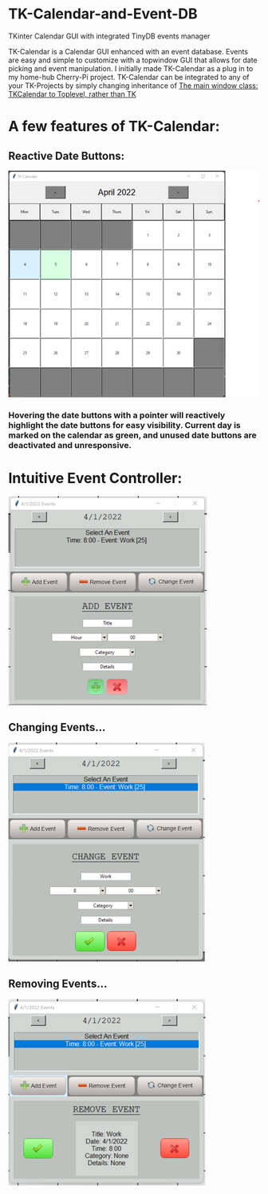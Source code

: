 # TK-Calendar-and-Event-DB
TKinter Calendar GUI with integrated TinyDB events manager

TK-Calendar is a Calendar GUI enhanced with an event database. Events are easy and simple to customize with a topwindow GUI that allows for date picking and event manipulation. I initially made TK-Calendar as a plug in to my home-hub Cherry-Pi project. TK-Calendar can be integrated to any of your TK-Projects by simply changing inheritance of [The main window class: TKCalendar to Toplevel, rather than TK](TKCalendar/main.py)

# A few features of TK-Calendar:

## Reactive Date Buttons:
![alt text](TKCalendar/readme-images/cal.png?raw=true)
### Hovering the date buttons with a pointer will reactively highlight the date buttons for easy visibility. Current day is marked on the calendar as green, and unused date buttons are deactivated and unresponsive.

# Intuitive Event Controller:
![alt text](TKCalendar/readme-images/cal3.png?raw=true)

## Changing Events...
![alt text](TKCalendar/readme-images/cal5.png?raw=true)

## Removing Events...
![alt text](TKCalendar/readme-images/cal4.png?raw=true)


